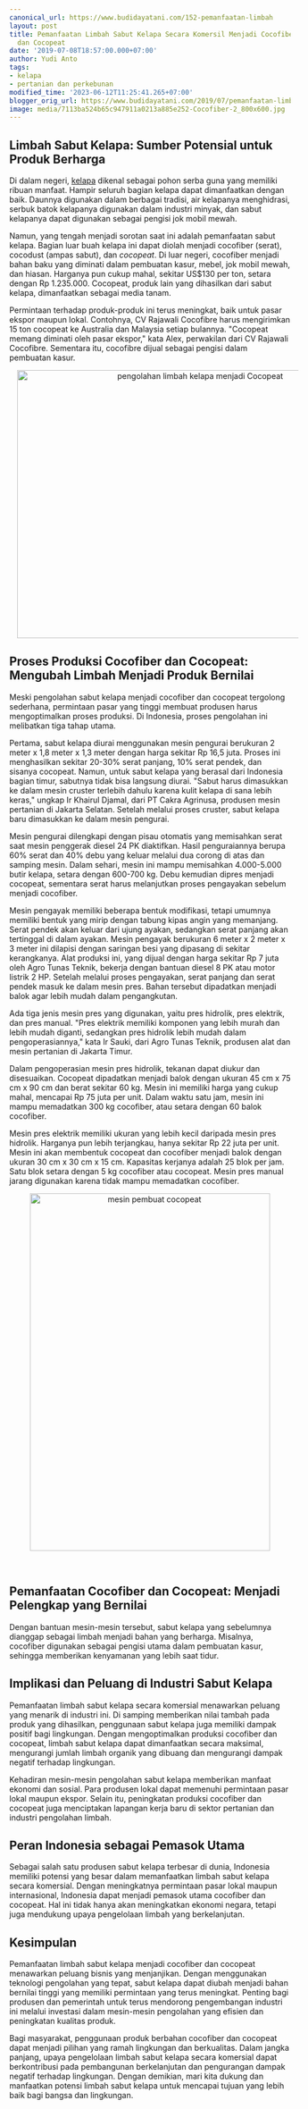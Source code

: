 ```yaml
---
canonical_url: https://www.budidayatani.com/152-pemanfaatan-limbah
layout: post
title: Pemanfaatan Limbah Sabut Kelapa Secara Komersil Menjadi Cocofiber, Cocodust,
  dan Cocopeat
date: '2019-07-08T18:57:00.000+07:00'
author: Yudi Anto
tags:
- kelapa
- pertanian dan perkebunan
modified_time: '2023-06-12T11:25:41.265+07:00'
blogger_orig_url: https://www.budidayatani.com/2019/07/pemanfaatan-limbah-sabut-kelapa-secara.html
image: media/7113ba524b65c947911a0213a885e252-Cocofiber-2_800x600.jpg
---
```

<h2>Limbah Sabut Kelapa: Sumber Potensial untuk Produk Berharga</h2><p>Di dalam negeri, <a href="https://www.budidayatani.com/search/label/kelapa">kelapa</a> dikenal sebagai pohon serba guna yang memiliki ribuan manfaat. Hampir seluruh bagian kelapa dapat dimanfaatkan dengan baik. Daunnya digunakan dalam berbagai tradisi, air kelapanya menghidrasi, serbuk batok kelapanya digunakan dalam industri minyak, dan sabut kelapanya dapat digunakan sebagai pengisi jok mobil mewah.</p><p>Namun, yang tengah menjadi sorotan saat ini adalah pemanfaatan sabut kelapa. Bagian luar buah kelapa ini dapat diolah menjadi cocofiber (serat), cocodust (ampas sabut), dan <i>cocopeat</i>. Di luar negeri, cocofiber menjadi bahan baku yang diminati dalam pembuatan kasur, mebel, jok mobil mewah, dan hiasan. Harganya pun cukup mahal, sekitar US$130 per ton, setara dengan Rp 1.235.000. Cocopeat, produk lain yang dihasilkan dari sabut kelapa, dimanfaatkan sebagai media tanam.</p><p>Permintaan terhadap produk-produk ini terus meningkat, baik untuk pasar ekspor maupun lokal. Contohnya, CV Rajawali Cocofibre harus mengirimkan 15 ton cocopeat ke Australia dan Malaysia setiap bulannya. "Cocopeat memang diminati oleh pasar ekspor," kata Alex, perwakilan dari CV Rajawali Cocofibre. Sementara itu, cocofibre dijual sebagai pengisi dalam pembuatan kasur.</p><div class="separator" style="clear: both; text-align: center;"><a href="https://blogger.googleusercontent.com/img/b/R29vZ2xl/AVvXsEj0JYYl8mdTxnMElkmnVuH4yBU9CTTUa0B-gXkM3o7RXbiQ3rfIJDCY49rw4KhVwpY-PEbtSVlEo9JaMKDfEjaacMQ8De_s-_cojRFkPFTBTx9gbLzAD59-2qc5XFObKiLQZu8ZUiOjeCgvWjDo1Er6t_yUzO9086TZs1GburGi_0u2he3I5WCHwZ-92Q/s800/Cocofiber-2_800x600.jpg" imageanchor="1" style="margin-left: 1em; margin-right: 1em;"><img alt="pengolahan limbah kelapa menjadi Cocopeat" border="0" data-original-height="600" data-original-width="800" height="480" src="https://blogger.googleusercontent.com/img/b/R29vZ2xl/AVvXsEj0JYYl8mdTxnMElkmnVuH4yBU9CTTUa0B-gXkM3o7RXbiQ3rfIJDCY49rw4KhVwpY-PEbtSVlEo9JaMKDfEjaacMQ8De_s-_cojRFkPFTBTx9gbLzAD59-2qc5XFObKiLQZu8ZUiOjeCgvWjDo1Er6t_yUzO9086TZs1GburGi_0u2he3I5WCHwZ-92Q/w640-h480/Cocofiber-2_800x600.jpg" width="640" /></a></div><h2>Proses Produksi Cocofiber dan Cocopeat: Mengubah Limbah Menjadi Produk Bernilai</h2><p>Meski pengolahan sabut kelapa menjadi cocofiber dan cocopeat tergolong sederhana, permintaan pasar yang tinggi membuat produsen harus mengoptimalkan proses produksi. Di Indonesia, proses pengolahan ini melibatkan tiga tahap utama.</p><p>Pertama, sabut kelapa diurai menggunakan mesin pengurai berukuran 2 meter x 1,8 meter x 1,3 meter dengan harga sekitar Rp 16,5 juta. Proses ini menghasilkan sekitar 20-30% serat panjang, 10% serat pendek, dan sisanya cocopeat. Namun, untuk sabut kelapa yang berasal dari Indonesia bagian timur, sabutnya tidak bisa langsung diurai. "Sabut harus dimasukkan ke dalam mesin cruster terlebih dahulu karena kulit kelapa di sana lebih keras," ungkap Ir Khairul Djamal, dari PT Cakra Agrinusa, produsen mesin pertanian di Jakarta Selatan. Setelah melalui proses cruster, sabut kelapa baru dimasukkan ke dalam mesin pengurai.</p><p>Mesin pengurai dilengkapi dengan pisau otomatis yang memisahkan serat saat mesin penggerak diesel 24 PK diaktifkan. Hasil penguraiannya berupa 60% serat dan 40% debu yang keluar melalui dua corong di atas dan samping mesin. Dalam sehari, mesin ini mampu memisahkan 4.000-5.000 butir kelapa, setara dengan 600-700 kg. Debu kemudian dipres menjadi cocopeat, sementara serat harus melanjutkan proses pengayakan sebelum menjadi cocofiber.</p><p>Mesin pengayak memiliki beberapa bentuk modifikasi, tetapi umumnya memiliki bentuk yang mirip dengan tabung kipas angin yang memanjang. Serat pendek akan keluar dari ujung ayakan, sedangkan serat panjang akan tertinggal di dalam ayakan. Mesin pengayak berukuran 6 meter x 2 meter x 3 meter ini dilapisi dengan saringan besi yang dipasang di sekitar kerangkanya. Alat produksi ini, yang dijual dengan harga sekitar Rp 7 juta oleh Agro Tunas Teknik, bekerja dengan bantuan diesel 8 PK atau motor listrik 2 HP. Setelah melalui proses pengayakan, serat panjang dan serat pendek masuk ke dalam mesin pres. Bahan tersebut dipadatkan menjadi balok agar lebih mudah dalam pengangkutan.</p><p>Ada tiga jenis mesin pres yang digunakan, yaitu pres hidrolik, pres elektrik, dan pres manual. "Pres elektrik memiliki komponen yang lebih murah dan lebih mudah diganti, sedangkan pres hidrolik lebih mudah dalam pengoperasiannya," kata Ir Sauki, dari Agro Tunas Teknik, produsen alat dan mesin pertanian di Jakarta Timur.</p><p>Dalam pengoperasian mesin pres hidrolik, tekanan dapat diukur dan disesuaikan. Cocopeat dipadatkan menjadi balok dengan ukuran 45 cm x 75 cm x 90 cm dan berat sekitar 60 kg. Mesin ini memiliki harga yang cukup mahal, mencapai Rp 75 juta per unit. Dalam waktu satu jam, mesin ini mampu memadatkan 300 kg cocofiber, atau setara dengan 60 balok cocofiber.</p><p>Mesin pres elektrik memiliki ukuran yang lebih kecil daripada mesin pres hidrolik. Harganya pun lebih terjangkau, hanya sekitar Rp 22 juta per unit. Mesin ini akan membentuk cocopeat dan cocofiber menjadi balok dengan ukuran 30 cm x 30 cm x 15 cm. Kapasitas kerjanya adalah 25 blok per jam. Satu blok setara dengan 5 kg cocofiber atau cocopeat. Mesin pres manual jarang digunakan karena tidak mampu memadatkan cocofiber.</p><div class="separator" style="clear: both; text-align: center;"><a href="https://blogger.googleusercontent.com/img/b/R29vZ2xl/AVvXsEhllSAqcfxcV3TLt4Y8ZtmJ3UKqu1ov1PBkhzKlv-d1AX6iRlHdSZitksH_XHwErH9_cW979m5RGDN8Zi-0L0R_bopK7yyog408tvKc0S_EWA33TT28pV8pYJ9REe0rd1TTkraLnXLSAUUkV8JODaERrTvu0ZyDKsQcoy2JlJSaYeo67rBl_rBdTkJBDw/s600/Cocofiber-2_404x600.jpg" imageanchor="1" style="margin-left: 1em; margin-right: 1em;"><img alt="mesin pembuat cocopeat" border="0" data-original-height="600" data-original-width="404" height="640" src="https://blogger.googleusercontent.com/img/b/R29vZ2xl/AVvXsEhllSAqcfxcV3TLt4Y8ZtmJ3UKqu1ov1PBkhzKlv-d1AX6iRlHdSZitksH_XHwErH9_cW979m5RGDN8Zi-0L0R_bopK7yyog408tvKc0S_EWA33TT28pV8pYJ9REe0rd1TTkraLnXLSAUUkV8JODaERrTvu0ZyDKsQcoy2JlJSaYeo67rBl_rBdTkJBDw/w430-h640/Cocofiber-2_404x600.jpg" width="430" /></a></div><p><br /></p><h2>Pemanfaatan Cocofiber dan Cocopeat: Menjadi Pelengkap yang Bernilai</h2><p>Dengan bantuan mesin-mesin tersebut, sabut kelapa yang sebelumnya dianggap sebagai limbah menjadi bahan yang berharga. Misalnya, cocofiber digunakan sebagai pengisi utama dalam pembuatan kasur, sehingga memberikan kenyamanan yang lebih saat tidur.</p><h2>Implikasi dan Peluang di Industri Sabut Kelapa</h2><p>Pemanfaatan limbah sabut kelapa secara komersial menawarkan peluang yang menarik di industri ini. Di samping memberikan nilai tambah pada produk yang dihasilkan, penggunaan sabut kelapa juga memiliki dampak positif bagi lingkungan. Dengan mengoptimalkan produksi cocofiber dan cocopeat, limbah sabut kelapa dapat dimanfaatkan secara maksimal, mengurangi jumlah limbah organik yang dibuang dan mengurangi dampak negatif terhadap lingkungan.</p><p>Kehadiran mesin-mesin pengolahan sabut kelapa memberikan manfaat ekonomi dan sosial. Para produsen lokal dapat memenuhi permintaan pasar lokal maupun ekspor. Selain itu, peningkatan produksi cocofiber dan cocopeat juga menciptakan lapangan kerja baru di sektor pertanian dan industri pengolahan limbah.</p><h2>Peran Indonesia sebagai Pemasok Utama</h2><p>Sebagai salah satu produsen sabut kelapa terbesar di dunia, Indonesia memiliki potensi yang besar dalam memanfaatkan limbah sabut kelapa secara komersial. Dengan meningkatnya permintaan pasar lokal maupun internasional, Indonesia dapat menjadi pemasok utama cocofiber dan cocopeat. Hal ini tidak hanya akan meningkatkan ekonomi negara, tetapi juga mendukung upaya pengelolaan limbah yang berkelanjutan.</p><h2>Kesimpulan</h2><p>Pemanfaatan limbah sabut kelapa menjadi cocofiber dan cocopeat menawarkan peluang bisnis yang menjanjikan. Dengan menggunakan teknologi pengolahan yang tepat, sabut kelapa dapat diubah menjadi bahan bernilai tinggi yang memiliki permintaan yang terus meningkat. Penting bagi produsen dan pemerintah untuk terus mendorong pengembangan industri ini melalui investasi dalam mesin-mesin pengolahan yang efisien dan peningkatan kualitas produk.</p><p>Bagi masyarakat, penggunaan produk berbahan cocofiber dan cocopeat dapat menjadi pilihan yang ramah lingkungan dan berkualitas. Dalam jangka panjang, upaya pengelolaan limbah sabut kelapa secara komersial dapat berkontribusi pada pembangunan berkelanjutan dan pengurangan dampak negatif terhadap lingkungan. Dengan demikian, mari kita dukung dan manfaatkan potensi limbah sabut kelapa untuk mencapai tujuan yang lebih baik bagi bangsa dan lingkungan.</p>